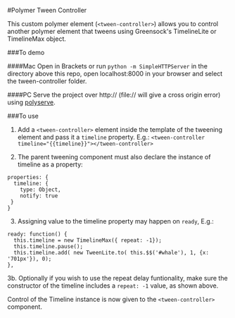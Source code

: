 #Polymer Tween Controller

This custom polymer element (`<tween-controller>`) allows you to control another polymer element that tweens using Greensock's TimelineLite or TimelineMax object.

###To demo

####Mac
Open in Brackets or run `python -m SimpleHTTPServer` in the directory above this repo, open localhost:8000 in your browser and select the tween-controller folder.

####PC
Serve the project over http:// (file:// will give a cross origin error) using [polyserve](https://github.com/PolymerLabs/polyserve). 

###To use

1. Add a `<tween-controller>` element inside the template of the tweening element and pass it a `timeline` property. E.g.:
`<tween-controller timeline="{{timeline}}"></tween-controller>`

2. The parent tweening component must also declare the instance of timeline as a property:

  ```
  properties: {
    timeline: {
      type: Object,
      notify: true
   }
  }
  ```

3. Assigning value to the timeline property may happen on `ready`, E.g.:

  ```
  ready: function() {
    this.timeline = new TimelineMax({ repeat: -1});
    this.timeline.pause();
    this.timeline.add( new TweenLite.to( this.$$('#whale'), 1, {x: '701px'}), 0);
  },
  ```


3b. Optionally if you wish to use the repeat delay funtionality, make sure the
   constructor of the timeline includes a `repeat: -1` value, as shown above.
  
Control of the Timeline instance is now given to the `<tween-controller>` component.

